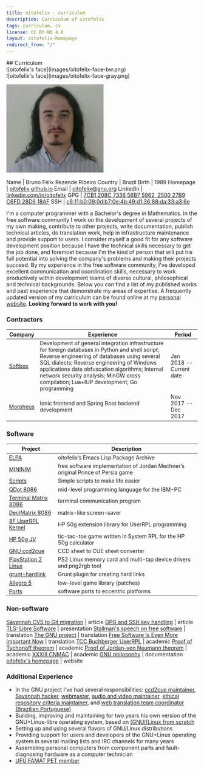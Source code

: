 ```yaml
---
title: oitofelix - curriculum
description: Curriculum of oitofelix
tags: curriculum, cv
license: CC BY-ND 4.0
layout: oitofelix-homepage
redirect_from: "/"
---
```

<div id="curriculum" markdown="1">
## Curriculum

<div id="face-bw" markdown="1">
![oitofelix's face](images/oitofelix-face-bw.png)
</div>

<div id="face-gray" markdown="1">
![oitofelix's face](images/oitofelix-face-gray.png)
</div>

![oitofelix's face](images/oitofelix-face.jpg)


<div id="identity" markdown="1">

Name     | Bruno Félix Rezende Ribeiro
Country  | Brazil
Birth    | 1989
Homepage | [oitofelix.github.io](http://oitofelix.github.io/)
Email    | [oitofelix@gnu.org](mailto:oitofelix@gnu.org)
LinkedIn | [linkedin.com/in/oitofelix](http://www.linkedin.com/in/oitofelix)
GPG      | [7CB1 208C 7336 56B7 5962  2500 27B9 C6FD 28D6 18AF](/oitofelix.gpg)
SSH      | [c6:11:b0:09:0d:b7:0e:4b:49:d1:36:88:da:33:a3:6e](/oitofelix.ssh)

</div>

I'm a computer programmer with a Bachelor's degree in Mathematics.  In
the free software community I work on the development of several
projects of my own making, contribute to other projects, write
documentation, publish technical articles, do translation work, help
in infrastructure maintenance and provide support to users.  I
consider myself a good fit for any software development position
because I have the technical skills necessary to get the job done, and
foremost because I'm the kind of person that will put his full
potential into solving the company's problems and making their
projects succeed. By my experience in the free software community,
I've developed excellent communication and coordination skills,
necessary to work productively within development teams of diverse
cultural, philosophical and technical backgrounds.  Below you can find
a list of my published works and past experience that demonstrate my
areas of expertise.  A frequently updated version of my curriculum can
be found online at my
[personal website](http://oitofelix.github.io/curriculum.html).
**Looking forward to work with you!**

<!-- Contractors -->
<div class="no-break" markdown="1">

### Contractors

Company    | Experience | Period
-----------|------------|--------
[Softbox](http://www.softbox.com.br/) | Development of general integration infrastructure for foreign databases in Python and shell script; Reverse engineering of databases using several SQL dialects; Reverse engineering of Windows applications data obfuscation algorithms; Internal network security analysis; MinGW cross compilation; Lua+IUP development; Go programming | Jan 2018 -- Current date
[Morpheus](http://www.morpheustecnologia.com/) | Ionic frontend and Spring Boot backend development | Nov 2017 -- Dec 2017

</div>

<!-- Software -->
<div class="no-break" markdown="1">

### Software

Project | Description
--------|--------
[ELPA](elpa/) | oitofelix’s Emacs Lisp Package Archive
[MININIM](mininim/) | free software implementation of Jordan Mechner’s original Prince of Persia game
[Scripts](scripts.html) | Simple scripts to make life easier
[QDot 8086](qdot-8086/) | mid-level programming language for the IBM-PC
[Terminal Matrix 8086](terminal-matrix-8086/) | terminal communication program
[DeciMatrix 8086](decimatrix-8086/) | matrix-like screen-saver
[8F UserRPL Kernel](8f-userrpl-kernel/) | HP 50g extension library for UserRPL programming
[HP 50g JV](http://www.hpcalc.org/details.php?id=7171) | tic-tac-toe game written in System RPL for the HP 50g calculator
[GNU ccd2cue](http://www.gnu.org/software/ccd2cue/) | CCD sheet to CUE sheet converter
[PlayStation 2 Linux](ps2-linux/) | PS2 Linux memory card and multi-tap device drivers and png2rgb tool
[grunt-hardlink](http://www.npmjs.com/package/grunt-hardlink) | Grunt plugin for creating hard links
[Allegro 5](https://github.com/liballeg/allegro5/search?q=author%3Aoitofelix&type=Commits&utf8=%E2%9C%93) | low-level game library (patches)
[Ports](ports/) | software ports to eccentric platforms

<!-- [MerpC](merpc/) | Cordova-based thin client for systems serving databases through web services -->

</div>


<!-- Non-software -->
<div class="no-break" markdown="1">

### Non-software

[Savannah CVS to Git migration](article-savannah-cvs-to-git-migration/) | article
[GPG and SSH key handling](article-gpg-and-ssh-key-handling/) | article
[TLS: Libre Software](presentation-tls-libre-software/) | presentation
[Stallman's speech on free software](translation-stallman-speech-on-free-software) | translation
[The GNU project](http://www.gnu.org/gnu/thegnuproject.pt-br.html) | translation
[Free Software Is Even More Important Now](http://www.gnu.org/philosophy/free-software-even-more-important.pt-br.html) | translation
[TCC Buchberger UserRPL](academic/TCC%20-%20Buchberger%20UserRPL.pdf) | academic
[Proof of Tychonoff theorem](academic/Teorema%20de%20Tychonoff.pdf) | academic
[Proof of Jordan-von Neumann theorem](academic/Jordan-von%20Neumann%20Theorem.pdf) | academic
[XXXIII CNMAC](http://www.sbmac.org.br/eventos/cnmac/xxxiii_cnmac/pdf/481.pdf) | academic
[GNU philosophy](gnu-philosophy/) | documentation
[oitofelix's homepage](/) | website

</div>


<!-- Additional Experience -->
<div class="no-break" markdown="1">

### Additional Experience

- In the GNU project I've had several responsibilities:
[ccd2cue maintainer](http://www.gnu.org/software/ccd2cue/),
[Savannah hacker](https://savannah.gnu.org/project/memberlist.php?group=administration),
[webmaster](http://www.gnu.org/people/webmeisters.html#oitofelix),
[audio and video maintainer](http://audio-video.gnu.org/),
[ethical repository criteria maintainer](http://www.gnu.org/software/repo-criteria.html#oitofelix),
and
[web translation team coordinator (Brazilian Portuguese)](http://www.gnu.org/server/standards/translations/pt-br/updates.html#table-contrib-ranking)
- Building, improving and maintaining for two years his own version of
  the GNU+Linux-libre operating system, based on
  [(GNU/)Linux from scratch](http://www.linuxfromscratch.org/)
- Setting up and using several flavors of GNU/Linux distributions
- Providing support for users and developers of the GNU+Linux
  operating system in several mailing lists and IRC channels for many
  years
- Assembling personal computers from component parts and
  fault-diagnosing hardware as a computer technician
- [UFU FAMAT PET member](http://www.portal.famat.ufu.br/node/274)

</div>


</div>

